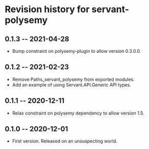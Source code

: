 # Revision history for servant-polysemy

## 0.1.3 -- 2021-04-28

* Bump constraint on polysemy-plugin to allow version 0.3.0.0.

## 0.1.2 -- 2021-02-23

* Remove Paths_servant_polysemy from exported modules.
* Add an example of using Servant.API.Generic API types.

## 0.1.1 -- 2020-12-11

* Relax constraint on polysemy dependency to allow version 1.5.

## 0.1.0 -- 2020-12-01

* First version. Released on an unsuspecting world.
